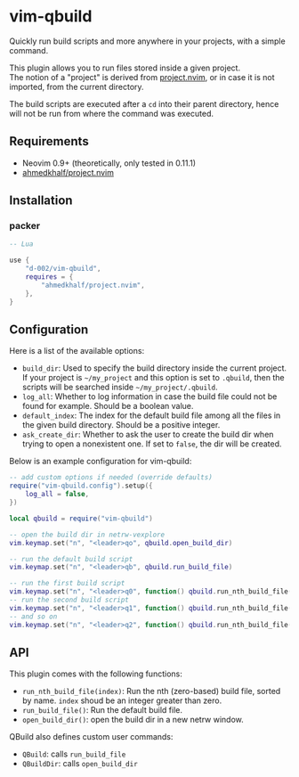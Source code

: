 # vim-qbuild

<!-- qbuild.nvim -->

Quickly run build scripts and more anywhere in your projects, with a simple command.

This plugin allows you to run files stored inside a given project.  
The notion of a "project" is derived from [project.nvim](https://github.com/ahmedkhalf/project.nvim), or in case it is not imported, from the current directory.

The build scripts are executed after a `cd` into their parent directory, hence will not be run from where the command was executed.

## Requirements

- Neovim 0.9+ (theoretically, only tested in 0.11.1)
- [ahmedkhalf/project.nvim](https://github.com/ahmedkhalf/project.nvim)

## Installation

### packer

```lua
-- Lua

use {
    "d-002/vim-qbuild",
    requires = {
        "ahmedkhalf/project.nvim",
    },
}
```

## Configuration

Here is a list of the available options:

- `build_dir`: Used to specify the build directory inside the current project.
If your project is `~/my_project` and this option is set to `.qbuild`, then the scripts will be searched inside `~/my_project/.qbuild`.
- `log_all`: Whether to log information in case the build file could not be found for example.
Should be a boolean value.
- `default_index`: The index for the default build file among all the files in the given build directory.
Should be a positive integer.
- `ask_create_dir`: Whether to ask the user to create the build dir when trying to open a nonexistent one.
If set to `false`, the dir will be created.

Below is an example configuration for vim-qbuild:

```lua
-- add custom options if needed (override defaults)
require("vim-qbuild.config").setup({
    log_all = false,
})

local qbuild = require("vim-qbuild")

-- open the build dir in netrw-vexplore
vim.keymap.set("n", "<leader>qo", qbuild.open_build_dir)

-- run the default build script
vim.keymap.set("n", "<leader>qb", qbuild.run_build_file)

-- run the first build script
vim.keymap.set("n", "<leader>q0", function() qbuild.run_nth_build_file(0) end)
-- run the second build script
vim.keymap.set("n", "<leader>q1", function() qbuild.run_nth_build_file(1) end)
-- and so on
vim.keymap.set("n", "<leader>q2", function() qbuild.run_nth_build_file(2) end)
```

## API

This plugin comes with the following functions:

- `run_nth_build_file(index)`: Run the nth (zero-based) build file, sorted by name.
`index` shoud be an integer greater than zero.
- `run_build_file()`: Run the default build file.
- `open_build_dir()`: open the build dir in a new netrw window.

QBuild also defines custom user commands:

- `QBuild`: calls `run_build_file`
- `QBuildDir`: calls `open_build_dir`
